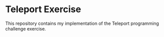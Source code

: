 # Teleport Exercise
This repository contains my implementation of the Teleport programming
challenge exercise.
